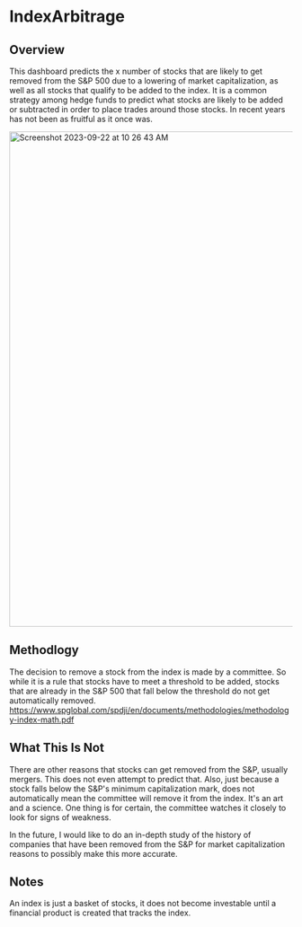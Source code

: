 # IndexArbitrage

## Overview
This dashboard predicts the x number of stocks that are likely to get removed from the S&P 500 due to a lowering of market capitalization, as well as all stocks that qualify to be added to the index. It is a common strategy among hedge funds to predict what stocks are likely to be added or subtracted in order to place trades around those stocks. In recent years has not been as fruitful as it once was. 

<img width="882" alt="Screenshot 2023-09-22 at 10 26 43 AM" src="https://github.com/jhoward39/IndexArbitrage/assets/70383367/b5d97fd0-7df3-4a29-ba9d-8a3bd677f149">


## Methodlogy 
The decision to remove a stock from the index is made by a committee. So while it is a rule that stocks have to meet a threshold to be added, stocks that are already in the S&P 500 that fall below the threshold do not get automatically removed.
https://www.spglobal.com/spdji/en/documents/methodologies/methodology-index-math.pdf

## What This Is Not
There are other reasons that stocks can get removed from the S&P, usually mergers. This does not even attempt to predict that. Also, just because a stock falls below the S&P's minimum capitalization mark, does not automatically mean the committee will remove it from the index. It's an art and a science. One thing is for certain, the committee watches it closely to look for signs of weakness. 

In the future, I would like to do an in-depth study of the history of companies that have been removed from the S&P for market capitalization reasons to possibly make this more accurate. 

## Notes
An index is just a basket of stocks, it does not become investable until a financial product is created that tracks the index. 

